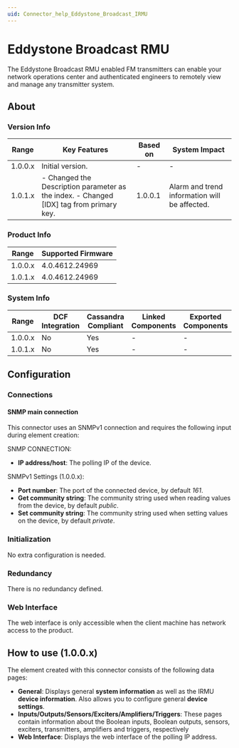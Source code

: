 ```yaml
---
uid: Connector_help_Eddystone_Broadcast_IRMU
---
```


# Eddystone Broadcast RMU

The Eddystone Broadcast RMU enabled FM transmitters can enable your network operations center and authenticated engineers to remotely view and manage any transmitter system.

## About

### Version Info

| **Range** | **Key Features**                                                                           | **Based on** | **System Impact**                             |
|-----------|--------------------------------------------------------------------------------------------|--------------|-----------------------------------------------|
| 1.0.0.x   | Initial version.                                                                           | -            | -                                             |
| 1.0.1.x   | \- Changed the Description parameter as the index. - Changed \[IDX\] tag from primary key. | 1.0.0.1      | Alarm and trend information will be affected. |

### Product Info

| Range     | Supported Firmware     |
|-----------|------------------------|
| 1.0.0.x   | 4.0.4612.24969         |
| 1.0.1.x   | 4.0.4612.24969         |

### System Info

| Range     | DCF Integration     | Cassandra Compliant     | Linked Components     | Exported Components     |
|-----------|---------------------|-------------------------|-----------------------|-------------------------|
| 1.0.0.x   | No                  | Yes                     | -                     | -                       |
| 1.0.1.x   | No                  | Yes                     | -                     | -                       |

## Configuration

### Connections

#### SNMP main connection

This connector uses an SNMPv1 connection and requires the following input during element creation:

SNMP CONNECTION:

- **IP address/host**: The polling IP of the device.

SNMPv1 Settings (1.0.0.x):

- **Port number**: The port of the connected device, by default *161*.
- **Get community string**: The community string used when reading values from the device, by default *public*.
- **Set community string**: The community string used when setting values on the device, by default *private*.

### Initialization

No extra configuration is needed.

### Redundancy

There is no redundancy defined.

### Web Interface

The web interface is only accessible when the client machine has network access to the product.

## How to use (1.0.0.x)

The element created with this connector consists of the following data pages:

- **General**: Displays general **system information** as well as the IRMU **device information**. Also allows you to configure general **device settings**.
- **Inputs/Outputs/Sensors/Exciters/Amplifiers/Triggers**: These pages contain information about the Boolean inputs, Boolean outputs, sensors, exciters, transmitters, amplifiers and triggers, respectively
- **Web Interface**: Displays the web interface of the polling IP address.
